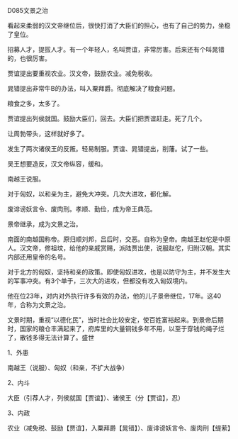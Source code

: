 D085文景之治

看起来柔弱的汉文帝继位后，很快打消了大臣们的担心，也有了自己的势力，坐稳了皇位。

招募人才，提拔人才。有一个年轻人，名叫贾谊，非常厉害。后来还有个叫晁错的，也很厉害。

贾谊提出要重视农业。汉文帝，鼓励农业。减免税收。

晁错提出非常牛B的办法，叫入粟拜爵。彻底解决了粮食问题。

粮食之多，太多了。

贾谊提出列侯就国。鼓励大臣们，回去。大臣们把贾谊赶走。死了几个。

让周勃带头，这样就好多了。

发生了两次诸侯王的反叛。轻易制服。贾谊、晁错提出，削藩。试了一些。

吴王想要造反，汉文帝纵容，缓和。

南越王说服。

对于匈奴，以和亲为主，避免大冲突。几次大进攻，都化解。

废诽谤妖言令、废肉刑。孝顺、勤俭，成为帝王典范。

景帝继承，成为文景之治。



南面的南越国称帝。原归顺刘邦，吕后时，交恶。自称为皇帝。南越王赵佗是中原人。汉文帝，修祖坟，给他的亲戚赏赐，派陆贾出使，说服赵佗，归附汉朝。其实内部还用皇帝的名号。

对于北方的匈奴，坚持和亲的政策。即使匈奴进攻，也是以防守为主，并不发生大的军事冲突。有3个单于，三次大的进攻，但都没有攻入匈奴境内。





他在位23年，对内对外执行许多有效的办法，他的儿子景帝继位，17年。这40年，合称为文景之治。

文景时期，重视“以德化民”，当时社会比较安定，使百姓富裕起来。到景帝后期时，国家的粮仓丰满起来了，府库里的大量铜钱多年不用，以至于穿钱的绳子烂了，散钱多得无法计算了。盛世



1、外患

南越王（说服）、匈奴（和亲，不扩大战争）

2、内斗

大臣（引荐人才，列侯就国【贾谊】）、诸侯王（分【贾谊】，忍）

3、内政

农业（减免税、鼓励【贾谊】，入粟拜爵【晁错】）、废诽谤妖言令、废肉刑【缇萦】




